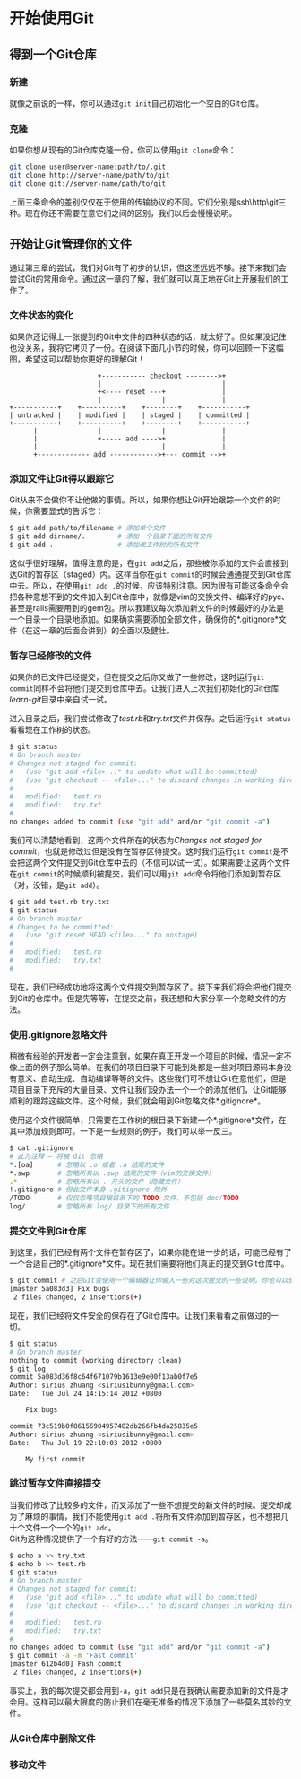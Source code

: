 # 开始使用Git

## 得到一个Git仓库

### 新建
就像之前说的一样，你可以通过`git init`自己初始化一个空白的Git仓库。

### 克隆
如果你想从现有的Git仓库克隆一份，你可以使用`git clone`命令：
```bash
git clone user@server-name:path/to/.git
git clone http://server-name/path/to/git
git clone git://server-name/path/to/git
```

上面三条命令的差别仅仅在于使用的传输协议的不同。它们分别是ssh\http\git三种。现在你还不需要在意它们之间的区别，我们以后会慢慢说明。

## 开始让Git管理你的文件
通过第三章的尝试，我们对Git有了初步的认识，但这还远远不够。接下来我们会尝试Git的常用命令。通过这一章的了解，我们就可以真正地在Git上开展我们的工作了。

### 文件状态的变化
如果你还记得上一张提到的Git中文件的四种状态的话，就太好了。但如果没记住也没关系，我将它拷贝了一份。在阅读下面几小节的时候，你可以回顾一下这幅图，希望这可以帮助你更好的理解Git！

	                      +----------- checkout -------->+
	                      |                              |
	                      +<---- reset ---+              |
	                      |               |              |
	+-----------+    +----------+    +--------+    +-----------+
	| untracked |    | modified |    | staged |    | committed |
	+-----------+    +----------+    +--------+    +-----------+
	      |               |               |              |
	      |               +----- add ---->+              |
	      |                               |              |
	      +------------- add ------------>+--- commit -->+

### 添加文件让Git得以跟踪它
Git从来不会做你不让他做的事情。所以，如果你想让Git开始跟踪一个文件的时候，你需要显式的告诉它：
```bash
$ git add path/to/filename # 添加单个文件
$ git add dirname/.        # 添加一个目录下面的所有文件
$ git add .                # 添加改工作树的所有文件
```

这似乎很好理解，值得注意的是，在`git add`之后，那些被你添加的文件会直接到达Git的暂存区（staged）内。这样当你在`git commit`的时候会通通提交到Git仓库中去。所以，在使用`git add .`的时候，应该特别注意。因为很有可能这条命令会把各种意想不到的文件加入到Git仓库中，就像是vim的交换文件、编译好的pyc、甚至是rails需要用到的gem包。所以我建议每次添加新文件的时候最好的办法是一个目录一个目录地添加。如果确实需要添加全部文件，确保你的*.gitignore*文件（在这一章的后面会讲到）的全面以及健壮。

### 暂存已经修改的文件
如果你的已文件已经提交，但在提交之后你又做了一些修改，这时运行`git commit`同样不会将他们提交到仓库中去。让我们进入上次我们初始化的Git仓库*learn-git*目录中亲自试一试。

进入目录之后，我们尝试修改了*test.rb*和*try.txt*文件并保存。之后运行`git status`看看现在工作树的状态。
```bash
$ git status
# On branch master
# Changes not staged for commit:
#   (use "git add <file>..." to update what will be committed)
#   (use "git checkout -- <file>..." to discard changes in working directory)
#
#	modified:   test.rb
#	modified:   try.txt
#
no changes added to commit (use "git add" and/or "git commit -a")
```

我们可以清楚地看到，这两个文件所在的状态为*Changes not staged for commit*，也就是修改过但是没有在暂存区待提交。这时我们运行`git commit`是不会把这两个文件提交到Git仓库中去的（不信可以试一试）。如果需要让这两个文件在`git commit`的时候顺利被提交，我们可以用`git add`命令将他们添加到暂存区（对，没错，是`git add`）。
```bash
$ git add test.rb try.txt
$ git status
# On branch master
# Changes to be committed:
#   (use "git reset HEAD <file>..." to unstage)
#
#	modified:   test.rb
#	modified:   try.txt
#
```

现在，我们已经成功地将这两个文件提交到暂存区了。接下来我们将会把他们提交到Git的仓库中。但是先等等，在提交之前，我还想和大家分享一个忽略文件的方法。

### 使用.gitignore忽略文件
稍微有经验的开发者一定会注意到，如果在真正开发一个项目的时候，情况一定不像上面的例子那么简单。在我们的项目目录下可能到处都是一些对项目源码本身没有意义、自动生成、自动编译等等的文件。这些我们可不想让Git在意他们，但是项目目录下充斥的大量目录、文件让我们没办法一个一个的添加他们，让Git能够顺利的跟踪这些文件。这个时候，我们就会用到Git忽略文件*.gitignore*。

使用这个文件很简单，只需要在工作树的根目录下新建一个*.gitignore*文件，在其中添加规则即可。一下是一些规则的例子，我们可以举一反三。
```bash
$ cat .gitignore
# 此为注释 – 将被 Git 忽略
*.[oa]      # 忽略以 .o 或者 .a 结尾的文件
*.swp       # 忽略所有以 .swp 结尾的文件（vim的交换文件）
.*          # 忽略所有以 . 开头的文件（隐藏文件）
!.gitignore # 但此文件本身 .gitignore 除外
/TODO       # 仅仅忽略项目根目录下的 TODO 文件，不包括 doc/TODO
log/        # 忽略所有 log/ 目录下的所有文件
```

### 提交文件到Git仓库
到这里，我们已经有两个文件在暂存区了，如果你能在进一步的话，可能已经有了一个合适自己的*.gitignore*文件。现在我们需要将他们真正的提交到Git仓库中。
```bash
$ git commit # 之后Git会使用一个编辑器让你输入一些对这次提交的一些说明。你也可以使用 git commit -m 'Fix bugs'将说明直接添加在这条命令的后面。
[master 5a083d3] Fix bugs
 2 files changed, 2 insertions(+)
```

现在，我们已经将文件安全的保存在了Git仓库中。让我们来看看之前做过的一切。
```bash
$ git status
# On branch master
nothing to commit (working directory clean)
$ git log
commit 5a083d36f8c64f671079b1613e9e00f13ab0f7e5
Author: sirius zhuang <siriusibunny@gmail.com>
Date:   Tue Jul 24 14:15:14 2012 +0800

    Fix bugs

commit 73c519b0f86155904957482db266fb4da25835e5
Author: sirius zhuang <siriusibunny@gmail.com>
Date:   Thu Jul 19 22:10:03 2012 +0800

    My first commit
```

### 跳过暂存文件直接提交
当我们修改了比较多的文件，而又添加了一些不想提交的新文件的时候。提交却成为了麻烦的事情，我们不能使用`git add .`将所有文件添加到暂存区，也不想把几十个文件一个一个的`git add`。  
Git为这种情况提供了一个有好的方法——`git commit -a`。
```bash
$ echo a >> try.txt
$ echo b >> test.rb
$ git status
# On branch master
# Changes not staged for commit:
#   (use "git add <file>..." to update what will be committed)
#   (use "git checkout -- <file>..." to discard changes in working directory)
#
#	modified:   test.rb
#	modified:   try.txt
#
no changes added to commit (use "git add" and/or "git commit -a")
$ git commit -a -m 'Fast commit'
[master 612b4d0] Fash commit
 2 files changed, 2 insertions(+)
```

事实上，我的每次提交都会用到`-a`，`git add`只是在我确认需要添加新的文件是才会用。这样可以最大限度的防止我们在毫无准备的情况下添加了一些莫名其妙的文件。

### 从Git仓库中删除文件

### 移动文件
